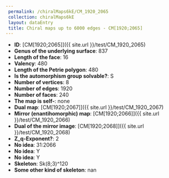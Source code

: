 ```yaml
--- 
 permalink: /chiralMaps6kE/CM_1920_2065 
 collection: chiralMaps6kE
 layout: dataEntry
 title: Chiral maps up to 6000 edges - CM[1920;2065]
---
```


- **ID**: [CM[1920;2065]]({{ site.url }}/test/CM_1920_2065)
- **Genus of the underlying surface**: 837
- **Length of the face**: 16
- **Valency**: 480
- **Length of the Petrie polygon**: 480
- **Is the automorphism group solvable?**: S
- **Number of vertices**: 8
- **Number of edges**: 1920
- **Number of faces**: 240
- **The map is self-**: none
- **Dual map**: [CM[1920;2067]]({{ site.url }}/test/CM_1920_2067)
- **Mirror (enantihomorphic) map**: [CM[1920;2066]]({{ site.url }}/test/CM_1920_2066)
- **Dual of the mirror image**: [CM[1920;2068]]({{ site.url }}/test/CM_1920_2068)
- **Z_q-Exponent?**: 2
- **No idea**:  31:2066
- **No idea**: Y
- **No idea**: Y
- **Skeleton**: Sk(8;3)^120
- **Some other kind of skeleton**: nan
